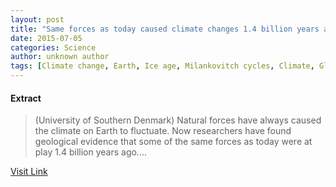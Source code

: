 ```yaml
---
layout: post
title: "Same forces as today caused climate changes 1.4 billion years ago"
date: 2015-07-05
categories: Science
author: unknown author
tags: [Climate change, Earth, Ice age, Milankovitch cycles, Climate, Global warming, Climatology, Global natural environment, Atmospheric sciences, Nature, Physical sciences, Meteorology, Planetary science, Physical geography, Applied and interdisciplinary physics, Environmental science, Oceanography, Geology, Planets of the Solar System, Science, Earth sciences]
---
```





#### Extract
>(University of Southern Denmark) Natural forces have always caused the climate on Earth to fluctuate. Now researchers have found geological evidence that some of the same forces as today were at play 1.4 billion years ago....



[Visit Link](http://www.eurekalert.org/pub_releases/2015-03/uosd-sfa031015.php)


